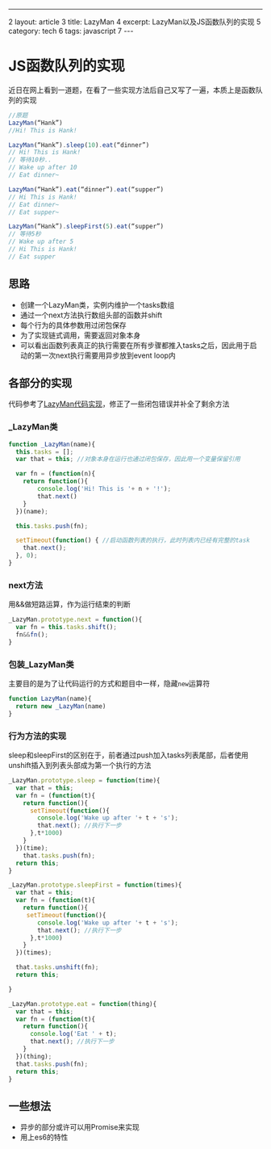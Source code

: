 ---
2	layout: article
3	title: LazyMan
4	excerpt: LazyMan以及JS函数队列的实现
5	category: tech
6	tags: javascript
7	---

# JS函数队列的实现

近日在网上看到一道题，在看了一些实现方法后自己又写了一遍，本质上是函数队列的实现

```javascript
//原题
LazyMan(“Hank”)
//Hi! This is Hank!

LazyMan(“Hank”).sleep(10).eat(“dinner”)
// Hi! This is Hank!
// 等待10秒..
// Wake up after 10
// Eat dinner~

LazyMan(“Hank”).eat(“dinner”).eat(“supper”)
// Hi This is Hank!
// Eat dinner~
// Eat supper~

LazyMan(“Hank”).sleepFirst(5).eat(“supper”)
// 等待5秒
// Wake up after 5
// Hi This is Hank!
// Eat supper
```



## 思路
- 创建一个LazyMan类，实例内维护一个tasks数组
- 通过一个next方法执行数组头部的函数并shift
- 每个行为的具体参数用过闭包保存
- 为了实现链式调用，需要返回对象本身
- 可以看出函数列表真正的执行需要在所有步骤都推入tasks之后，因此用于启动的第一次next执行需要用异步放到event loop内

## 各部分的实现
代码参考了[LazyMan代码实现](https://segmentfault.com/a/1190000008195180)，修正了一些闭包错误并补全了剩余方法

### _LazyMan类

```javascript
function _LazyMan(name){
  this.tasks = [];
  var that = this; //对象本身在运行也通过闭包保存，因此用一个变量保留引用

  var fn = (function(n){
    return function(){
        console.log('Hi! This is '+ n + '!');
        that.next()
    }
  })(name);

  this.tasks.push(fn);

  setTimeout(function() { //启动函数列表的执行，此时列表内已经有完整的task
    that.next();
  }, 0);
}
```

### next方法
用&&做短路运算，作为运行结束的判断

```javascript
_LazyMan.prototype.next = function(){
  var fn = this.tasks.shift();
  fn&&fn();
}
```

### 包装_LazyMan类
主要目的是为了让代码运行的方式和题目中一样，隐藏`new`运算符

```javascript
function LazyMan(name){
  return new _LazyMan(name)
}
```

### 行为方法的实现
sleep和sleepFirst的区别在于，前者通过push加入tasks列表尾部，后者使用unshift插入到列表头部成为第一个执行的方法

```javascript
_LazyMan.prototype.sleep = function(time){
  var that = this;
  var fn = (function(t){
    return function(){
      setTimeout(function(){
        console.log('Wake up after '+ t + 's');
        that.next(); //执行下一步
      },t*1000)
    }
  })(time);
    that.tasks.push(fn);
  return this;
}

_LazyMan.prototype.sleepFirst = function(times){
  var that = this;
  var fn = (function(t){
    return function(){
     setTimeout(function(){
        console.log('Wake up after '+ t + 's');
        that.next(); //执行下一步
      },t*1000)
    }
  })(times);

  that.tasks.unshift(fn);
  return this;

}

_LazyMan.prototype.eat = function(thing){
  var that = this;
  var fn = (function(t){
    return function(){
      console.log('Eat ' + t);
      that.next(); //执行下一步
    }
  })(thing);
  that.tasks.push(fn);
  return this;
}
```

## 一些想法
- 异步的部分或许可以用Promise来实现
- 用上es6的特性
